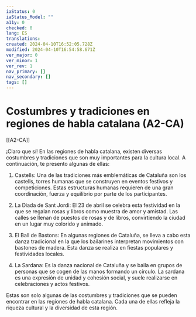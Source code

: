 ```yaml
---
iaStatus: 0
iaStatus_Model: ""
a11y: 0
checked: 0
lang: ES
translations: 
created: 2024-04-10T16:52:05.728Z
modified: 2024-04-10T16:54:58.671Z
ver_major: 0
ver_minor: 1
ver_rev: 1
nav_primary: []
nav_secondary: []
tags: []
---
```

# Costumbres y tradiciones en regiones de habla catalana (A2-CA)

[[A2-CA]]

¡Claro que sí! En las regiones de habla catalana, existen diversas costumbres y tradiciones que son muy importantes para la cultura local. A continuación, te presento algunas de ellas:

1. Castells: Una de las tradiciones más emblemáticas de Cataluña son los castells, torres humanas que se construyen en eventos festivos y competiciones. Estas estructuras humanas requieren de una gran coordinación, fuerza y equilibrio por parte de los participantes.

2. La Diada de Sant Jordi: El 23 de abril se celebra esta festividad en la que se regalan rosas y libros como muestra de amor y amistad. Las calles se llenan de puestos de rosas y de libros, convirtiendo la ciudad en un lugar muy colorido y animado.

3. El Ball de Bastons: En algunas regiones de Cataluña, se lleva a cabo esta danza tradicional en la que los bailarines interpretan movimientos con bastones de madera. Esta danza se realiza en fiestas populares y festividades locales.

4. La Sardana: Es la danza nacional de Cataluña y se baila en grupos de personas que se cogen de las manos formando un círculo. La sardana es una expresión de unidad y cohesión social, y suele realizarse en celebraciones y actos festivos.

Estas son solo algunas de las costumbres y tradiciones que se pueden encontrar en las regiones de habla catalana. Cada una de ellas refleja la riqueza cultural y la diversidad de esta región.
